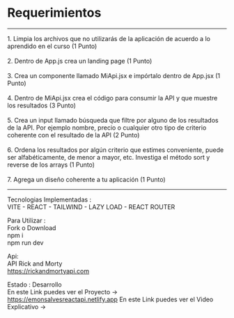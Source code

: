 <h1>Requerimientos</h1>
<hr>
1. Limpia los archivos que no utilizarás de la aplicación de acuerdo a lo aprendido en el
curso (1 Punto) <br/>
 <br/>
2. Dentro de App.js crea un landing page (1 Punto) <br/>
 <br/>
3. Crea un componente llamado MiApi.jsx e impórtalo dentro de App.jsx (1 Punto) <br/>
 <br/>
4. Dentro de MiApi.jsx crea el código para consumir la API y que muestre los resultados
(3 Punto) <br/>
 <br/>
5. Crea un input llamado búsqueda que filtre por alguno de los resultados de la API. Por
ejemplo nombre, precio o cualquier otro tipo de criterio coherente con el resultado de
la API (2 Punto) <br/>
 <br/>
6. Ordena los resultados por algún criterio que estimes conveniente, puede ser
alfabéticamente, de menor a mayor, etc. Investiga el método sort y reverse de los
arrays (1 Punto)  <br/>
 <br/>
7. Agrega un diseño coherente a tu aplicación (1 Punto)
 <hr/>
Tecnologias Implementadas :  <br>
VITE - REACT - TAILWIND - LAZY LOAD - REACT ROUTER 

Para Utilizar :  <br>
Fork o Download  <br>
npm i  <br>
npm run dev  <br>

Api: <br>
API Rick and Morty <br>
https://rickandmortyapi.com <br>

Estado : Desarrollo <br>
En este Link puedes ver el Proyecto -> https://emonsalvesreactapi.netlify.app 
En este Link puedes ver el Video Explicativo ->
